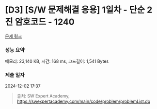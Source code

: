 # [D3] [S/W 문제해결 응용] 1일차 - 단순 2진 암호코드 - 1240 

[문제 링크](https://swexpertacademy.com/main/code/problem/problemDetail.do?contestProbId=AV15FZuqAL4CFAYD) 

### 성능 요약

메모리: 23,140 KB, 시간: 168 ms, 코드길이: 1,541 Bytes

### 제출 일자

2024-12-02 17:37



> 출처: SW Expert Academy, https://swexpertacademy.com/main/code/problem/problemList.do
